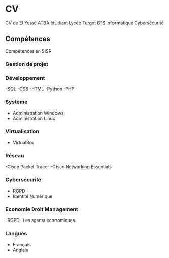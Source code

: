 # CV
CV de El Yesse ATBA étudiant Lycée Turgot BTS Informatique Cybersécurité
## Compétences
Compétences en SISR
### Gestion de projet


### Développement
-SQL
-CSS
-HTML
-Python
-PHP

### Système 
- Administration Windows
- Administration Linux

### Virtualisation
- VirtualBox

### Réseau
-Cisco Packet Tracer
-Cisco Networking Essentials

### Cybersécurité
- RGPD
- Identité Numérique

### Economie Droit Management
-RGPD
-Les agents économiques

### Langues
- Français
- Anglais
  

